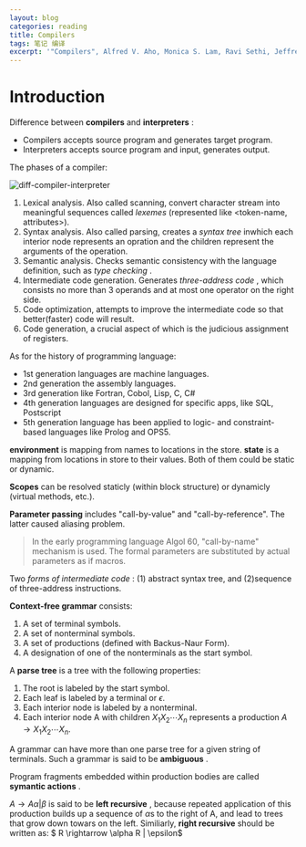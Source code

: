 ```yaml
---
layout: blog
categories: reading
title: Compilers
tags: 笔记 编译
excerpt: '"Compilers", Alfred V. Aho, Monica S. Lam, Ravi Sethi, Jeffrey D. Ullman'
---
```


# Introduction

Difference between **compilers** and **interpreters** :

* Compilers accepts source program and generates target program.
* Interpreters accepts source program and input, generates output.


The phases of a compiler:

![diff-compiler-interpreter](/assets/img/blog/phases.gif)

1. Lexical analysis. Also called scanning, convert character stream into meaningful sequences called *lexemes* (represented like \<token-name, attributes\>).
2. Syntax analysis. Also called parsing, creates a *syntax tree* inwhich each interior node represents an opration and the children represent the arguments of the operation.
3. Semantic analysis. Checks semantic consistency with the language definition, such as *type checking* .
4. Intermediate code generation. Generates *three-address code* , which consists no more than 3 operands and at most one operator on the right side.
5. Code optimization, attempts to improve the intermediate code so that better(faster) code will result.
6. Code generation, a crucial aspect of which is the judicious assignment of registers.

As for the history of programming language:

* 1st generation languages are machine languages.
* 2nd generation the assembly languages.
* 3rd generation like Fortran, Cobol, Lisp, C, C#
* 4th generation languages are designed for specific apps, like SQL, Postscript
* 5th generation language has been applied to logic- and constraint-based languages like Prolog and OPS5.

**environment** is mapping from names to locations in the store. **state** is a mapping from locations in store to their values. Both of them could be static or dynamic.

**Scopes** can be resolved staticly (within block structure) or dynamicly (virtual methods, etc.).

**Parameter passing** includes "call-by-value" and "call-by-reference". The latter caused aliasing problem.

> In the early programming language Algol 60, "call-by-name" mechanism is used. The formal parameters are substituted by actual parameters as if macros.

Two *forms of intermediate code* : (1) abstract syntax tree, and (2)sequence of three-address instructions.

**Context-free grammar** consists:

1. A set of terminal symbols.
2. A set of nonterminal symbols.
3. A set of productions (defined with Backus-Naur Form).
4. A designation of one of the nonterminals as the start symbol.

A **parse tree** is a tree with the following properties:

1. The root is labeled by the start symbol.
2. Each leaf is labeled by a terminal or $\epsilon$.
3. Each interior node is labeled by a nonterminal.
4. Each interior node A with children $X_1X_2 \cdots X_n$ represents a production $A \rightarrow X_1X_2 \cdots X_n$.

A grammar can have more than one parse tree for a given string of terminals. Such a grammar is said to be **ambiguous** .

Program fragments embedded within production bodies are called **symantic actions** .

$A \rightarrow A\alpha | \beta$ is said to be **left recursive** , because repeated application of this production builds up a sequence of $\alpha$s to the right of A, and lead to trees that grow down towars on the left. Similiarly, **right recursive** should be written as: $ R \rightarrow \alpha R | \epsilon$


